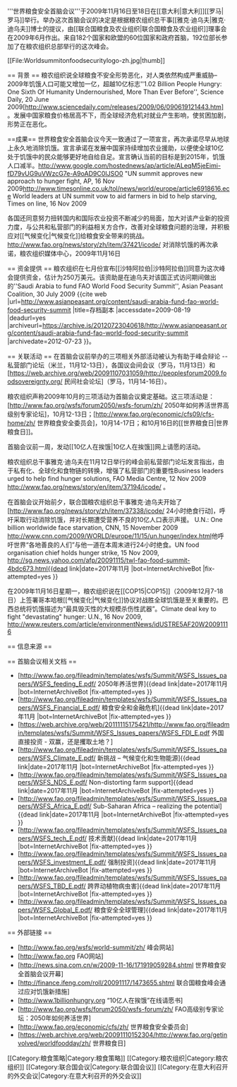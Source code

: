 '''世界粮食安全首脑会议'''于2009年11月16日至18日在[[意大利|意大利]][[罗马|罗马]]举行。举办这次首脑会议的决定是根据粮农组织总干事[[雅克·迪乌夫|雅克·迪乌夫]]博士的提议，由[[联合国粮食及农业组织|联合国粮食及农业组织]]理事会在2009年6月作出。来自182个国家和欧盟的60位国家和政府首脑，192位部长参加了在粮农组织总部举行的这次峰会。

[[File:Worldsummitonfoodsecuritylogo-zh.jpg|thumb]]

== 背景 ==
粮农组织说全球粮食不安全形势恶化，对人类依然构成严重威胁–2009年饥饿人口可能又增加一亿，超越10亿标志<ref>''1.02 Billion People Hungry: One Sixth Of Humanity Undernourished, More Than Ever Before'', Science Daily, 20 June 2009[http://www.sciencedaily.com/releases/2009/06/090619121443.htm]</ref>。发展中国家粮食价格居高不下，而全球经济危机对就业产生影响，使贫困加剧，形势正在恶化。

==成果==
世界粮食安全首脑会议今天一致通过了一项宣言，再次承诺尽早从地球上永久地消除饥饿。宣言承诺在发展中国家持续增加农业援助，以便使全球10亿处于饥饿中的民众能够更好地自给自足。宣言确认当前的目标是到2015年，饥饿人口减半。<ref>http://www.google.com/hostednews/ap/article/ALeqM5jeEimi-fD79vUG9uVWzcG7e-A9oAD9C0IJSO0 "UN summit approves new approach to hunger fight, AP, 16 Nov 2009</ref><ref>http://www.timesonline.co.uk/tol/news/world/europe/article6918616.ece World leaders at UN summit vow to aid farmers in bid to help starving, Times on line, 16 Nov 2009</ref>

各国还同意努力扭转国内和国际农业投资不断减少的局面，加大对该产业新的投资力度，与公共和私营部门的利益相关方合作，改善对全球粮食问题的治理，并积极应对[[气候变化|气候变化]]给粮食安全带来的挑战。<ref>http://www.fao.org/news/story/zh/item/37421/icode/ 对消除饥饿的再次承诺，粮农组织媒体中心，2009年11月16日</ref>

== 资金提供 ==
粮农组织在七月份宣布[[沙特阿拉伯|沙特阿拉伯]]同意为这次峰会提供资金，估计为250万美元。该资助是在迪乌夫对该国正式访问期间做出的<ref>''Saudi Arabia to fund FAO World Food Security Summit'', Asian Peasant Coalition, 30 July 2009 {{cite web |url=http://www.asianpeasant.org/content/saudi-arabia-fund-fao-world-food-security-summit |title=存档副本 |accessdate=2009-08-19 |deadurl=yes |archiveurl=https://archive.is/20120723040618/http://www.asianpeasant.org/content/saudi-arabia-fund-fao-world-food-security-summit |archivedate=2012-07-23 }}</ref>。

== 关联活动 ==
在首脑会议前举办的三项相关外部活动被认为有助于峰会辩论 -- 私营部门论坛（米兰，11月12-13日），各国议会间会议（罗马，11月13日）和[https://web.archive.org/web/20091107031059/http://peoplesforum2009.foodsovereignty.org/ 民间社会论坛]（罗马，11月14-16日）。

粮农组织声称2009年10月的三项活动为首脑会议奠定基础。这三项活动是：[http://www.fao.org/wsfs/forum2050/wsfs-forum/zh/ 2050年如何养活世界高级别专家论坛]，10月12-13日；[http://www.fao.org/economic/cfs09/cfs-home/zh/ 世界粮食安全委员会]，10月14-17日；和10月16日的[[世界粮食日|世界粮食日]]。

首脑会议前一周，发动[[10亿人在挨饿|10亿人在挨饿]]网上请愿的活动。 

粮农组织总干事雅克·迪乌夫在11月12日举行的峰会前私营部门论坛发言指出，由于私有化、全球化和食物链的转换，增强了私营部门的重要性<ref>Business leaders urged to help find hunger solutions, FAO Media Centre, 12 Nov 2009 http://www.fao.org/news/story/en/item/37194/icode/ </ref>。

在首脑会议开始前夕，联合国粮农组织总干事雅克·迪乌夫开始了 [http://www.fao.org/news/story/zh/item/37338/icode/ 24小时绝食行动]，呼吁采取行动消除饥饿，并对长期遭受营养不良的10亿人口表示声援。 <ref>U.N.: One billion worldwide face starvation, CNN, 15 November 2009 http://www.cnn.com/2009/WORLD/europe/11/15/un.hunger/index.html</ref>他呼吁世界“各地善良的人们”与他一道在本周末进行24小时绝食。<ref>UN food organisation chief holds hunger strike, 15 Nov 2009, http://sg.news.yahoo.com/afp/20091115/twl-fao-food-summit-4bdc673.html{{dead link|date=2017年11月 |bot=InternetArchiveBot |fix-attempted=yes }}</ref>

在2009年11月16日星期一，粮农组织说在[[COP15|COP15]]（2009年12月7-18日）上签署哥本哈根[[气候变化|气候变化]]协议对战胜全球饥饿是至关重要的。巴西总统将饥饿描述为“最具毁灭性的大规模杀伤性武器”。<ref>Climate deal key to fight "devastating" hunger: U.N., 16 Nov 2009, http://www.reuters.com/article/environmentNews/idUSTRE5AF20W20091116</ref>


== 信息来源 ==
<references/>

== 首脑会议相关文档 ==
* [http://www.fao.org/fileadmin/templates/wsfs/Summit/WSFS_Issues_papers/WSFS_feeding_E.pdf/ 2050年养活世界]{{dead link|date=2017年11月 |bot=InternetArchiveBot |fix-attempted=yes }}
* [http://www.fao.org/fileadmin/templates/wsfs/Summit/WSFS_Issues_papers/WSFS_Financial_E.pdf/ 粮食安全和金融危机]{{dead link|date=2017年11月 |bot=InternetArchiveBot |fix-attempted=yes }}
* [https://web.archive.org/web/20111115175421/http://www.fao.org/fileadmin/templates/wsfs/Summit/WSFS_Issues_papers/WSFS_FDI_E.pdf 外国直接投资 - 双赢，还是攫取土地？]
* [http://www.fao.org/fileadmin/templates/wsfs/Summit/WSFS_Issues_papers/WSFS_Climate_E.pdf/ 新挑战 – 气候变化和生物能源]{{dead link|date=2017年11月 |bot=InternetArchiveBot |fix-attempted=yes }}
* [http://www.fao.org/fileadmin/templates/wsfs/Summit/WSFS_Issues_papers/WSFS_NDS_E.pdf/ Non-distorting farm support]{{dead link|date=2017年11月 |bot=InternetArchiveBot |fix-attempted=yes }}
* [http://www.fao.org/fileadmin/templates/wsfs/Summit/WSFS_Issues_papers/WSFS_Africa_E.pdf/ Sub-Saharan Africa – realizing the potential]{{dead link|date=2017年11月 |bot=InternetArchiveBot |fix-attempted=yes }}
* [http://www.fao.org/fileadmin/templates/wsfs/Summit/WSFS_Issues_papers/WSFS_tech_E.pdf/ 技术贡献]{{dead link|date=2017年11月 |bot=InternetArchiveBot |fix-attempted=yes }}
* [http://www.fao.org/fileadmin/templates/wsfs/Summit/WSFS_Issues_papers/WSFS_investment_E.pdf/ 强制投资]{{dead link|date=2017年11月 |bot=InternetArchiveBot |fix-attempted=yes }}
* [http://www.fao.org/fileadmin/templates/wsfs/Summit/WSFS_Issues_papers/WSFS_TBD_E.pdf/ 跨界动植物病虫害]{{dead link|date=2017年11月 |bot=InternetArchiveBot |fix-attempted=yes }}
* [http://www.fao.org/fileadmin/templates/wsfs/Summit/WSFS_Issues_papers/WSFS_Global_E.pdf/ 粮食安全全球管理]{{dead link|date=2017年11月 |bot=InternetArchiveBot |fix-attempted=yes }}

== 外部链接 ==
* [http://www.fao.org/wsfs/world-summit/zh/ 峰会网站]
* [http://www.fao.org FAO网站]
* [http://news.sina.com.cn/w/2009-11-16/171919059284.shtml 世界粮食安全首脑会议开幕]
* [http://finance.ifeng.com/roll/20091117/1473655.shtml 联合国粮食峰会通过应对饥饿新措施]
* [http://www.1billionhungry.org “10亿人在挨饿”在线请愿书]
* [http://www.fao.org/wsfs/forum2050/wsfs-forum/zh/ FAO高级别专家论坛：2050年如何养活世界] 
* [http://www.fao.org/economic/cfs/zh/ 世界粮食安全委员会] 
* [https://web.archive.org/web/20091110152304/http://www.fao.org/getinvolved/worldfoodday/zh/ 世界粮食日]

[[Category:粮食策略|Category:粮食策略]]
[[Category:粮农组织|Category:粮农组织]]
[[Category:联合国会议|Category:联合国会议]]
[[Category:在意大利召开的外交会议|Category:在意大利召开的外交会议]]